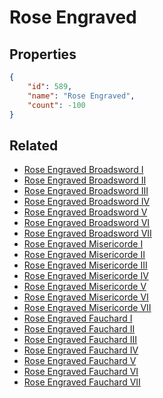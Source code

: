 # Rose Engraved

<no description available>

## Properties

```json
{
    "id": 589,
    "name": "Rose Engraved",
    "count": -100
}
```

## Related

- [Rose Engraved Broadsword I](../items/18034-rose-engraved-broadsword-i.md)
- [Rose Engraved Broadsword II](../items/18035-rose-engraved-broadsword-ii.md)
- [Rose Engraved Broadsword III](../items/18036-rose-engraved-broadsword-iii.md)
- [Rose Engraved Broadsword IV](../items/18037-rose-engraved-broadsword-iv.md)
- [Rose Engraved Broadsword V](../items/18038-rose-engraved-broadsword-v.md)
- [Rose Engraved Broadsword VI](../items/18039-rose-engraved-broadsword-vi.md)
- [Rose Engraved Broadsword VII](../items/18040-rose-engraved-broadsword-vii.md)
- [Rose Engraved Misericorde I](../items/18041-rose-engraved-misericorde-i.md)
- [Rose Engraved Misericorde II](../items/18042-rose-engraved-misericorde-ii.md)
- [Rose Engraved Misericorde III](../items/18043-rose-engraved-misericorde-iii.md)
- [Rose Engraved Misericorde IV](../items/18044-rose-engraved-misericorde-iv.md)
- [Rose Engraved Misericorde V](../items/18045-rose-engraved-misericorde-v.md)
- [Rose Engraved Misericorde VI](../items/18046-rose-engraved-misericorde-vi.md)
- [Rose Engraved Misericorde VII](../items/18047-rose-engraved-misericorde-vii.md)
- [Rose Engraved Fauchard I](../items/18048-rose-engraved-fauchard-i.md)
- [Rose Engraved Fauchard II](../items/18049-rose-engraved-fauchard-ii.md)
- [Rose Engraved Fauchard III](../items/18050-rose-engraved-fauchard-iii.md)
- [Rose Engraved Fauchard IV](../items/18051-rose-engraved-fauchard-iv.md)
- [Rose Engraved Fauchard V](../items/18052-rose-engraved-fauchard-v.md)
- [Rose Engraved Fauchard VI](../items/18053-rose-engraved-fauchard-vi.md)
- [Rose Engraved Fauchard VII](../items/18054-rose-engraved-fauchard-vii.md)

